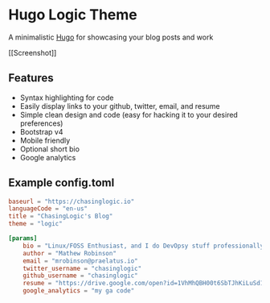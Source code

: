 # Hugo Logic Theme

A minimalistic [Hugo](https://gohugo.io) for showcasing your blog posts and work

[[Screenshot]]

## Features

- Syntax highlighting for code
- Easily display links to your github, twitter, email, and resume
- Simple clean design and code (easy for hacking it to your desired preferences)
- Bootstrap v4
- Mobile friendly
- Optional short bio
- Google analytics

## Example config.toml

``` toml
baseurl = "https://chasinglogic.io"
languageCode = "en-us"
title = "ChasingLogic's Blog"
theme = "logic"

[params]
    bio = "Linux/FOSS Enthusiast, and I do DevOpsy stuff professionally. You can catch me writing Spaghetti Code in Go and Rust on the weekends." 
    author = "Mathew Robinson"
    email = "mrobinson@praelatus.io"
    twitter_username = "chasinglogic"
    github_username = "chasinglogic"
    resume = "https://drive.google.com/open?id=1VhMhQBH00t6SbTJhKiLuSd1-vWl56CYy_qH3aW2_Jis"
	google_analytics = "my ga code"
```

